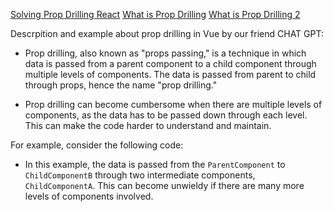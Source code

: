 [Solving Prop Drilling React](https://blog.logrocket.com/solving-prop-drilling-react-apps/)
[What is Prop Drilling](https://www.alura.com.br/artigos/prop-drilling-no-react-js)
[What is Prop Drilling 2](https://pt.stackoverflow.com/questions/424755/o-que-%C3%A9-prop-drilling)



Descrpition and example about prop drilling in Vue by our friend CHAT GPT:


- Prop drilling, also known as "props passing," is a technique in which data is passed from a parent component to a child component through multiple levels of components. The data is passed from parent to child through props, hence the name "prop drilling."

- Prop drilling can become cumbersome when there are multiple levels of components, as the data has to be passed down through each level. This can make the code harder to understand and maintain.

For example, consider the following code:

<!-- ParentComponent.vue -->
<template>
  <ChildComponentA :data="data" />
</template>

<script>
import ChildComponentA from './ChildComponentA.vue'

export default {
  components: {
    ChildComponentA
  },
  data() {
    return {
      data: { ... }
    }
  }
}
</script>

<!-- ChildComponentA.vue -->
<template>
  <ChildComponentB :data="data" />
</template>

<script>
import ChildComponentB from './ChildComponentB.vue'

export default {
  components: {
    ChildComponentB
  },
  props: ['data']
}
</script>

<!-- ChildComponentB.vue -->
<template>
  <div>{{ data.message }}</div>
</template>

<script>
export default {
  props: ['data']
}
</script>


- In this example, the data is passed from the `ParentComponent` to `ChildComponentB` through two intermediate components, `ChildComponentA`. This can become unwieldy if there are many more levels of components involved.
